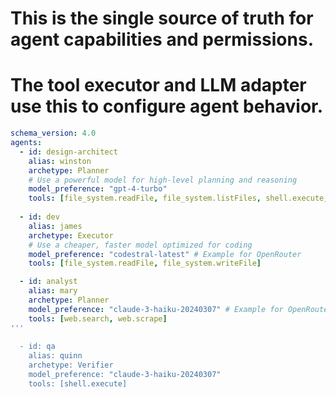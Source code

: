 # This is the single source of truth for agent capabilities and permissions.
# The tool executor and LLM adapter use this to configure agent behavior.
```yml
schema_version: 4.0
agents:
  - id: design-architect
    alias: winston
    archetype: Planner
    # Use a powerful model for high-level planning and reasoning
    model_preference: "gpt-4-turbo" 
    tools: [file_system.readFile, file_system.listFiles, shell.execute, code_graph.findUsages, code_graph.getDefinition, code_graph.getModuleDependencies]
  
  - id: dev
    alias: james
    archetype: Executor
    # Use a cheaper, faster model optimized for coding
    model_preference: "codestral-latest" # Example for OpenRouter
    tools: [file_system.readFile, file_system.writeFile]

  - id: analyst
    alias: mary
    archetype: Planner
    model_preference: "claude-3-haiku-20240307" # Example for OpenRouter
    tools: [web.search, web.scrape]
'''
    
  - id: qa
    alias: quinn
    archetype: Verifier
    model_preference: "claude-3-haiku-20240307"
    tools: [shell.execute]
